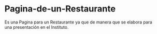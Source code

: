 # Pagina-de-un-Restaurante
Es una Pagina para un Restaurante ya que de manera que se elabora para una presentación en el Instituto.
